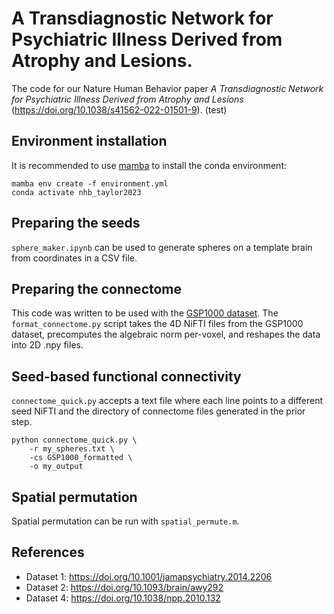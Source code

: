 # A Transdiagnostic Network for Psychiatric Illness Derived from Atrophy and Lesions. 

The code for our Nature Human Behavior paper *A Transdiagnostic Network for Psychiatric Illness Derived from Atrophy and Lesions* (https://doi.org/10.1038/s41562-022-01501-9).
(test)
## Environment installation
It is recommended to use [mamba](https://github.com/mamba-org/mamba) to install the conda environment:
```
mamba env create -f environment.yml
conda activate nhb_taylor2023
```
## Preparing the seeds
`sphere_maker.ipynb` can be used to generate spheres on a template brain from coordinates in a CSV file.

## Preparing the connectome

This code was written to be used with the [GSP1000 dataset](https://dataverse.harvard.edu/dataset.xhtml?persistentId=doi:10.7910/DVN/ILXIKS). The `format_connectome.py` script takes the 4D NiFTI files from the GSP1000 dataset, precomputes the algebraic norm per-voxel, and reshapes the data into 2D .npy files.

## Seed-based functional connectivity
`connectome_quick.py` accepts a text file where each line points to a different seed NiFTI and the directory of connectome files generated in the prior step. 
```
python connectome_quick.py \
    -r my_spheres.txt \
    -cs GSP1000_formatted \
    -o my_output
```

## Spatial permutation
Spatial permutation can be run with `spatial_permute.m`.

## References
- Dataset 1: https://doi.org/10.1001/jamapsychiatry.2014.2206
- Dataset 2: https://doi.org/10.1093/brain/awy292
- Dataset 4: https://doi.org/10.1038/npp.2010.132

